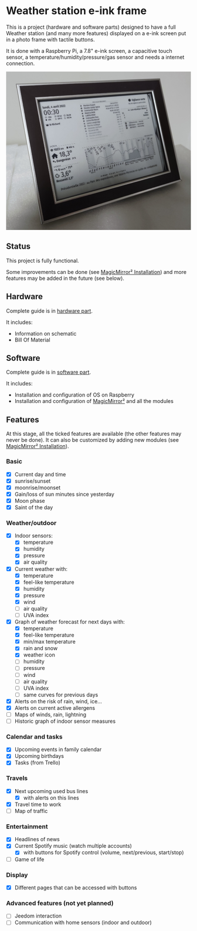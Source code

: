 # Weather station e-ink frame

This is a project (hardware and software parts) designed to have a full Weather station (and many more features) displayed on a e-ink screen put in a photo frame with tactile buttons.

It is done with a Raspberry Pi, a 7.8" e-ink screen, a capacitive touch sensor, a temperature/humidity/pressure/gas sensor and needs a internet connection.

![final](images/r-final.jpg)

## Status

This project is fully functional.

Some improvements can be done (see [MagicMirror² Installation](software.md#Disclaimer)) and more features may be added in the future (see below).

## Hardware

Complete guide is in [hardware part](hardware.md).

It includes:
- Information on schematic
- Bill Of Material

## Software

Complete guide is in [software part](software.md).

It includes:
- Installation and configuration of OS on Raspberry
- Installation and configuration of [MagicMirror²](https://magicmirror.builders/) and all the modules

## Features

At this stage, all the ticked features are available (the other features may never be done).
It can also be customized by adding new modules (see [MagicMirror² Installation](software.md#MagicMirror²)).

### Basic

- [X] Current day and time
- [X] sunrise/sunset
- [X] moonrise/moonset
- [X] Gain/loss of sun minutes since yesterday
- [X] Moon phase
- [X] Saint of the day

### Weather/outdoor

- [X] Indoor sensors:
    - [X] temperature
    - [X] humidity
    - [X] pressure
    - [X] air quality
- [X] Current weather with:
    - [X] temperature
    - [X] feel-like temperature
    - [X] humidity
    - [X] pressure
    - [X] wind
    - [ ] air quality
    - [ ] UVA index
- [X] Graph of weather forecast for next days with:
    - [X] temperature
    - [X] feel-like temperature
    - [X] min/max temperature
    - [X] rain and snow
    - [X] weather icon
    - [ ] humidity
    - [ ] pressure
    - [ ] wind
    - [ ] air quality
    - [ ] UVA index
    - [ ] same curves for previous days
- [X] Alerts on the risk of rain, wind, ice...
- [X] Alerts on current active allergens
- [ ] Maps of winds, rain, lightning
- [ ] Historic graph of indoor sensor measures

### Calendar and tasks

- [X] Upcoming events in family calendar
- [X] Upcoming birthdays
- [X] Tasks (from Trello)

### Travels

- [X] Next upcoming used bus lines
    - [X] with alerts on this lines
- [X] Travel time to work
- [ ] Map of traffic

### Entertainment

- [X] Headlines of news
- [X] Current Spotify music (watch multiple accounts)
    - [X] with buttons for Spotify control (volume, next/previous, start/stop)
- [ ] Game of life

### Display

- [X] Different pages that can be accessed with buttons

### Advanced features (not yet planned)

- [ ] Jeedom interaction
- [ ] Communication with home sensors (indoor and outdoor)
